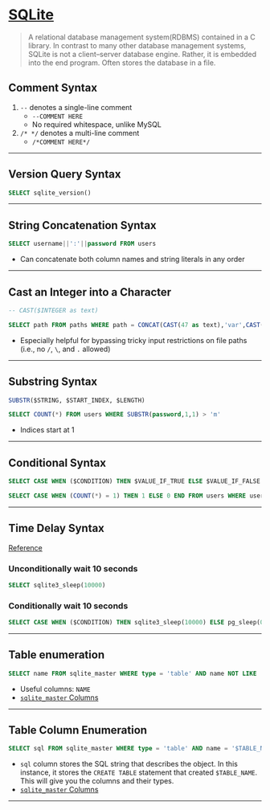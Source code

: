 # [SQLite](https://en.wikipedia.org/wiki/SQLite)

> A relational database management system(RDBMS) contained in a C library. In contrast to many other database management systems, SQLite is not a client–server database engine. Rather, it is embedded into the end program. Often stores the database in a file.

## Comment Syntax

1. `--` denotes a single-line comment
	* `--COMMENT HERE`
	* No required whitespace, unlike MySQL
2. `/* */` denotes a multi-line comment
	* `/*COMMENT HERE*/` 

---

## Version Query Syntax

```sql
SELECT sqlite_version()
```

---

## String Concatenation Syntax

```sql
SELECT username||':'||password FROM users
```

* Can concatenate both column names and string literals in any order

---

## Cast an Integer into a Character

```sql
-- CAST($INTEGER as text)
```

```sql
SELECT path FROM paths WHERE path = CONCAT(CAST(47 as text),'var',CAST(47 as text),'www',CAST(47 as text),'html',CAST(47 as text),'shell',CAST(46 as text),'php') -- /var/www/html/shell.php
```

* Especially helpful for bypassing tricky input restrictions on file paths (i.e., no `/`, `\`, and `.` allowed)

---

## Substring Syntax

```sql
SUBSTR($STRING, $START_INDEX, $LENGTH)
```

```sql
SELECT COUNT(*) FROM users WHERE SUBSTR(password,1,1) > 'm'
```
* Indices start at 1

---

## Conditional Syntax

```sql
SELECT CASE WHEN ($CONDITION) THEN $VALUE_IF_TRUE ELSE $VALUE_IF_FALSE END
```

```sql
SELECT CASE WHEN (COUNT(*) = 1) THEN 1 ELSE 0 END FROM users WHERE username = 'admin' and password = 'password123' -- returns 1 if password equals 'password123', 0 otherwise
```

---

## Time Delay Syntax

[Reference](https://www.sqlitetutorial.net/sqlite-case/)

### Unconditionally wait 10 seconds

```sql
SELECT sqlite3_sleep(10000)
```

### Conditionally wait 10 seconds

```sql
SELECT CASE WHEN ($CONDITION) THEN sqlite3_sleep(10000) ELSE pg_sleep(0) END
```

---

## Table enumeration

```sql
SELECT name FROM sqlite_master WHERE type = 'table' AND name NOT LIKE 'sqlite_%'
```
* Useful columns: `NAME`
* [`sqlite_master` Columns](https://www.sqlite.org/schematab.html)

---

## Table Column Enumeration

```sql
SELECT sql FROM sqlite_master WHERE type = 'table' AND name = '$TABLE_NAME'
```
* `sql` column stores the SQL string that describes the object. In this instance, it stores the `CREATE TABLE` statement that created `$TABLE_NAME`. This will give you the columns and their types.
* [`sqlite_master` Columns](https://www.sqlite.org/schematab.html)

---

## 
